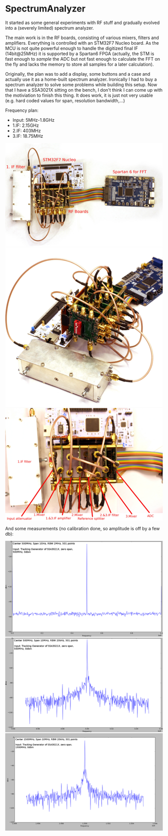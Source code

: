 # SpectrumAnalyzer
It started as some general experiments with RF stuff and gradually evolved into a (severely limited) spectrum analyzer. 

The main work is in the RF boards, consisting of various mixers, filters and amplifiers. Everything is controlled with an STM32F7 Nucleo board. As the MCU is not quite powerful enough to handle the digitized final IF (14bit@25MHz) it is supported by a Spartan6 FPGA (actually, the STM is fast enough to *sample* the ADC but not fast enough to calculate the FFT on the fly and lacks the memory to store all samples for a later calculation).

Originally, the plan was to add a display, some buttons and a case and actually use it as a home-built spectrum analyzer. Ironically I had to buy a spectrum analyzer to solve some problems while building this setup. Now that I have a SSA3021X sitting on the bench, I don't think I can come up with the motiviation to finish this thing. It does work, it is just not very usable (e.g. hard coded values for span, resolution bandwidth,...)

Frequency plan:

* Input: 5MHz-1.8GHz
* 1.IF: 2.15GHz
* 2.IF: 403MHz
* 3.IF: 18.75MHz

![Overview](Pictures/Overview.JPG)
![Overview2](Pictures/Overview2.JPG)
![RFStack](Pictures/RFStack.JPG)

And some measurements (no calibration done, so amplitude is off by a few db):

![Measurement1](Pictures/500MHz.png)
![Measurement2](Pictures/500MHz_2.png)
![Measurement3](Pictures/1500MHz.png)
